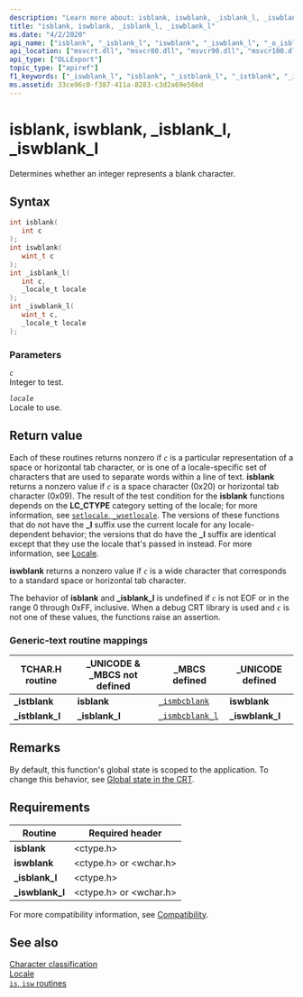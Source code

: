 ```yaml
---
description: "Learn more about: isblank, iswblank, _isblank_l, _iswblank_l"
title: "isblank, iswblank, _isblank_l, _iswblank_l"
ms.date: "4/2/2020"
api_name: ["isblank", "_isblank_l", "iswblank", "_iswblank_l", "_o_isblank", "_o_iswblank"]
api_location: ["msvcrt.dll", "msvcr80.dll", "msvcr90.dll", "msvcr100.dll", "msvcr100_clr0400.dll", "msvcr110.dll", "msvcr110_clr0400.dll", "msvcr120.dll", "msvcr120_clr0400.dll", "ucrtbase.dll", "api-ms-win-crt-string-l1-1-0.dll", "api-ms-win-crt-private-l1-1-0.dll"]
api_type: ["DLLExport"]
topic_type: ["apiref"]
f1_keywords: ["_iswblank_l", "isblank", "_istblank_l", "_istblank", "_isblank_l", "iswblank"]
ms.assetid: 33ce96c0-f387-411a-8283-c3d2a69e56bd
---
```

# isblank, iswblank, _isblank_l, _iswblank_l

Determines whether an integer represents a blank character.

## Syntax

```C
int isblank(
   int c
);
int iswblank(
   wint_t c
);
int _isblank_l(
   int c,
   _locale_t locale
);
int _iswblank_l(
   wint_t c,
   _locale_t locale
);
```

### Parameters

*`c`*\
Integer to test.

*`locale`*\
Locale to use.

## Return value

Each of these routines returns nonzero if *`c`* is a particular representation of a space or horizontal tab character, or is one of a locale-specific set of characters that are used to separate words within a line of text. **isblank** returns a nonzero value if *`c`* is a space character (0x20) or horizontal tab character (0x09). The result of the test condition for the **isblank** functions depends on the **LC_CTYPE** category setting of the locale; for more information, see [`setlocale`, `_wsetlocale`](setlocale-wsetlocale.md). The versions of these functions that do not have the **_l** suffix use the current locale for any locale-dependent behavior; the versions that do have the **_l** suffix are identical except that they use the locale that's passed in instead. For more information, see [Locale](../locale.md).

**iswblank** returns a nonzero value if *`c`* is a wide character that corresponds to a standard space or horizontal tab character.

The behavior of **isblank** and **_isblank_l** is undefined if *`c`* is not EOF or in the range 0 through 0xFF, inclusive. When a debug CRT library is used and *`c`* is not one of these values, the functions raise an assertion.

### Generic-text routine mappings

|TCHAR.H routine|_UNICODE & _MBCS not defined|_MBCS defined|_UNICODE defined|
|---------------------|------------------------------------|--------------------|-----------------------|
|**_istblank**|**isblank**|[`_ismbcblank`](ismbcgraph-functions.md)|**iswblank**|
|**_istblank_l**|**_isblank_l**|[`_ismbcblank_l`](ismbcgraph-functions.md)|**_iswblank_l**|

## Remarks

By default, this function's global state is scoped to the application. To change this behavior, see [Global state in the CRT](../global-state.md).

## Requirements

|Routine|Required header|
|-------------|---------------------|
|**isblank**|\<ctype.h>|
|**iswblank**|\<ctype.h> or \<wchar.h>|
|**_isblank_l**|\<ctype.h>|
|**_iswblank_l**|\<ctype.h> or \<wchar.h>|

For more compatibility information, see [Compatibility](../compatibility.md).

## See also

[Character classification](../character-classification.md)\
[Locale](../locale.md)\
[`is`, `isw` routines](../is-isw-routines.md)

